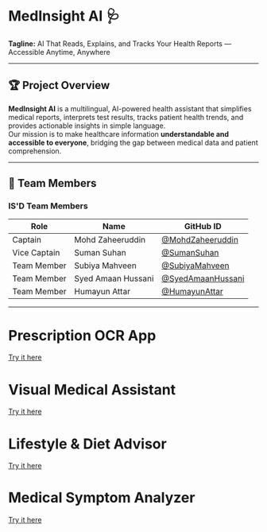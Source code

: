 # MedInsight AI 🩺

**Tagline:** AI That Reads, Explains, and Tracks Your Health Reports — Accessible Anytime, Anywhere

---

## 🏆 Project Overview
**MedInsight AI** is a multilingual, AI-powered health assistant that simplifies medical reports, interprets test results, tracks patient health trends, and provides actionable insights in simple language.  
Our mission is to make healthcare information **understandable and accessible to everyone**, bridging the gap between medical data and patient comprehension.

---

## 👥 Team Members


### IS'D Team Members

| Role           | Name                 | GitHub ID                                   |
|----------------|--------------------|--------------------------------------------|
| Captain        | Mohd Zaheeruddin     | [@MohdZaheeruddin](https://github.com/Mdzaheerjk) |
| Vice Captain   | Suman Suhan          | [@SumanSuhan](https://github.com/SumanSuhan1902-netizen)           |
| Team Member    | Subiya Mahveen       | [@SubiyaMahveen](https://github.com/SubiyaMahveen)     |
| Team Member    | Syed Amaan Hussani   | [@SyedAmaanHussani](https://github.com/SyedAmaanHussani) |
| Team Member    | Humayun Attar        | [@HumayunAttar](https://github.com/HumayunAttar)       |


---


# Prescription OCR App
[Try it here](https://prescriptionocr.streamlit.app/)

# Visual Medical Assistant
[Try it here](https://visual--medical--assistant.streamlit.app/)

# Lifestyle & Diet Advisor
[Try it here](https://lifestyle-diet-advisor.streamlit.app/)

# Medical Symptom Analyzer
[Try it here](https://medical-system-analyzer.streamlit.app/)





